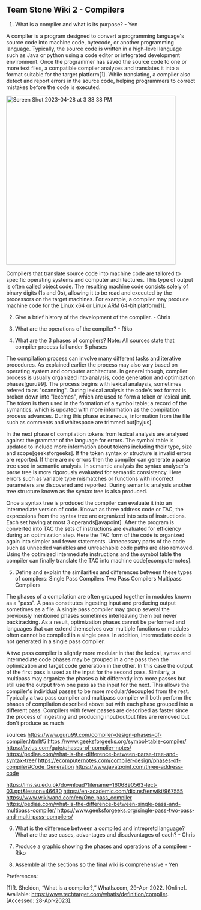 ## Team Stone Wiki 2 - Compilers

1. What is a compiler and what is its purpose? - Yen

A compiler is a program designed to convert a programming language's source code into machine code, bytecode, or another programming language. Typically, the source code is written in a high-level language such as Java or python using a code editor or integrated development environment. Once the programmer has saved the source code to one or more text files, a compatible compiler analyzes and translates it into a format suitable for the target platform[1]. While translating, a compiler also detect and report errors in the source code, helping programmers to correct mistakes before the code is executed.

<img width="451" alt="Screen Shot 2023-04-28 at 3 38 38 PM" src="https://user-images.githubusercontent.com/92559627/235265176-f1479fa3-b272-4890-ab1d-a5fc7a4ed125.png">

Compilers that translate source code into machine code are tailored to specific operating systems and computer architectures. This type of output is often called object code. The resulting machine code consists solely of binary digits (1s and 0s), allowing it to be read and executed by the processors on the target machines. For example, a compiler may produce machine code for the Linux x64 or Linux ARM 64-bit platform[1].

2. Give a brief history of the development of the compiler. - Chris

3. What are the operations of the compiler? - Riko

4. What are the 3 phases of compilers?
Note: All sources state that compiler process fall under 6 phases

The compilation process can involve many different tasks and iterative procedures. As explained earlier the process may also vary based on operating system and computer architecture. In general though, compiler process is usually organized into analysis, code generation and optimization phases[guru99]. The process begins with lexical analaysis, sometimes refered to as "scanning". During lexical analysis the code's text format is broken down into  "lexemes", which are used to form a token or lexical unit. The token is then used in the formation of a symbol table; a record of the symantics, which is updated with more information as the compilation process advances. During this phase extraneous, information from the file such as comments and whitespace are trimmed out[byjus].

In the next phase of compilation tokens from lexical analysis are analysed against the grammar of the language for errors. The symbol table is updated to include more information about tokens including their type, size and scope[geeksforgeeks]. If the token syntax or structure is invalid errors are reported. If there are no errors then the compiler can generate a parse tree used in semantic analysis. In semantic analysis the syntax analyser's parse tree is more rigorously evaluated for semantic consistency. Here errors such as variable type mismatches or functions with incorrect parameters are discovered and reported. During semantic analysis another tree structure known as the syntax tree is also produced.

Once a syntax tree is produced the compiler can evaluate it into an intermediate version of code. Known as three address code or TAC, the expressions from the syntax tree are orgranized into sets of instructions. Each set having at most 3 operands[javapoint]. After the program is converted into TAC the sets of instructions are evaluated for efficiency during an optimization step. Here the TAC form of the code is organized again into simpler and fewer statements. Unnecessary parts of the code such as unneeded variables and unreachable code paths are also removed. Using the optimized intermediate instructions and the symbol table the compiler can finally translate the TAC into machine code[ecomputernotes].


5. Define and explain the similarities and differences between these types of compilers: Single Pass Compilers Two Pass Compilers Multipass Compilers 

The phases of a compilation are often grouped together in modules known as a "pass". A pass constitutes ingesting input and producing output sometimes as a file. A single pass compiler may group several the previously mentioned phases sometimes interleaving them but never backtracking. As a result, optimization phases cannot be performed and languages that can extend themselves over multiple functions or modules often cannot be compiled in a single pass. In addition, intermediate code is not generated in a single pass compiler. 

A two pass compiler is slightly more modular in that the lexical, syntax and intermediate code phases may be grouped in a one pass then the optimization and target code generation in the other. In this case the output of the first pass is used as the input for the second pass. Similarly, a multipass may organize the phases a bit differently into more passes but still use the output from one pass as the input for the next. This allows the compiler's individual passes to be more modular/decoupled from the rest. Typically a two pass compiler and multipass compiler will both perform the phases of compilation described above but with each phase grouped into a different pass. Compilers with fewer passes are described as faster since the process of ingesting and producing input/output files are removed but don't produce as much 

sources
https://www.guru99.com/compiler-design-phases-of-compiler.html#5
https://www.geeksforgeeks.org/symbol-table-compiler/
https://byjus.com/gate/phases-of-complier-notes/
https://pediaa.com/what-is-the-difference-between-parse-tree-and-syntax-tree/
https://ecomputernotes.com/compiler-design/phases-of-compiler#Code_Generation
https://www.javatpoint.com/three-address-code

https://lms.su.edu.pk/download?filename=1606890563-lect-03.ppt&lesson=46630
https://en-academic.com/dic.nsf/enwiki/967555
https://www.wikiwand.com/en/One-pass_compiler
https://pediaa.com/what-is-the-difference-between-single-pass-and-multipass-compiler/
https://www.geeksforgeeks.org/single-pass-two-pass-and-multi-pass-compilers/


6. What is the difference between a compiled and intrepretd language? What are the use cases, advantages and disadvantages of each? - Chris

7. Produce a graphic showing the phases and operations of a compileer - Riko

8. Assemble all the sections so the final wiki is comprehensive - Yen

Preferences:

[1]R. Sheldon, “What is a compiler?,” WhatIs.com, 29-Apr-2022. [Online]. Available: https://www.techtarget.com/whatis/definition/compiler. [Accessed: 28-Apr-2023]. 
